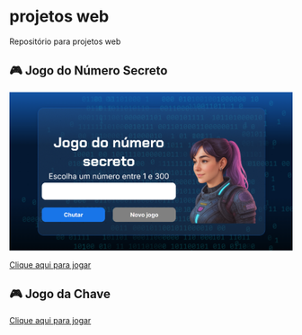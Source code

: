 # projetos web
Repositório para projetos web

## 🎮 Jogo do Número Secreto

![Print do jogo](jogo-numero-secreto/img/tela.png)

[Clique aqui para jogar](https://carloshsilveira.github.io/projetos-web/jogo-numero-secreto/index.html)

## 🎮 Jogo da Chave

[Clique aqui para jogar](https://carloshsilveira.github.io/projetos-web/projeto-2/index.html)